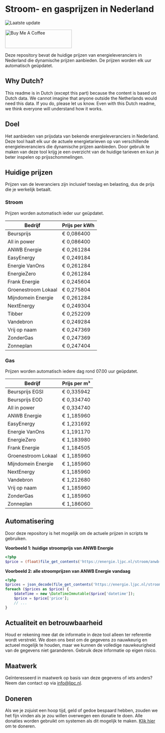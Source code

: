 # Stroom- en gasprijzen in Nederland

![Laatste update](https://img.shields.io/badge/laatste%20update-2025--08--02%2005%3A00%20CET-brightgreen)

<a href="https://www.buymeacoffee.com/Lars-" target="_blank"><img src="https://cdn.buymeacoffee.com/buttons/v2/default-orange.png" alt="Buy Me A Coffee" height="60" style="height: 60px !important;width: 217px !important;" ></a>

Deze repository bevat de huidige prijzen van energieleveranciers in Nederland die dynamische prijzen aanbieden. De prijzen worden elk uur automatisch geüpdatet.

## Why Dutch?

This readme is in Dutch (except this part) because the content is based on Dutch data. We cannot imagine that anyone outside the Netherlands would need this data. If you do, please let us know. Even with this Dutch readme, we think
everyone will understand how it works.

## Doel

Het aanbieden van prijsdata van bekende energieleveranciers in Nederland. Deze tool haalt elk uur de actuele energietarieven op van verschillende energieleveranciers die dynamische prijzen aanbieden. Door gebruik te maken van deze tool
krijg je een overzicht van de huidige tarieven en kun je beter inspelen op prijsschommelingen.

## Huidige prijzen

Prijzen van de leveranciers zijn inclusief toeslag en belasting, dus de prijs die je werkelijk betaalt.

### Stroom

Prijzen worden automatisch ieder uur geüpdatet.

 Bedrijf | Prijs per kWh 
---------|---------------
Beursprijs | € 0,086400
All in power | € 0,086400
ANWB Energie | € 0,261284
EasyEnergy | € 0,249184
Energie VanOns | € 0,261284
EnergieZero | € 0,261284
Frank Energie | € 0,245604
Groenestroom Lokaal | € 0,275804
Mijndomein Energie | € 0,261284
NextEnergy | € 0,249304
Tibber | € 0,252209
Vandebron | € 0,249284
Vrij op naam | € 0,247369
ZonderGas | € 0,247369
Zonneplan | € 0,247404


### Gas

Prijzen worden automatisch iedere dag rond 07.00 uur geüpdatet.

 Bedrijf | Prijs per m³ 
---------|--------------
Beursprijs EGSI | € 0,335942
Beursprijs EOD | € 0,334740
All in power | € 0,334740
ANWB Energie | € 1,185960
EasyEnergy | € 1,231692
Energie VanOns | € 1,191170
EnergieZero | € 1,183980
Frank Energie | € 1,184505
Groenestroom Lokaal | € 1,185960
Mijndomein Energie | € 1,185960
NextEnergy | € 1,185960
Vandebron | € 1,212680
Vrij op naam | € 1,185960
ZonderGas | € 1,185960
Zonneplan | € 1,186060


## Automatisering

Door deze repository is het mogelijk om de actuele prijzen in scripts te gebruiken.

**Voorbeeld 1: huidige stroomprijs van ANWB Energie**

```php
<?php
$price = (float)file_get_contents('https://energie.ljpc.nl/stroom/anwb-energie-nu.txt');

```

**Voorbeeld 2: alle stroomprijzen van ANWB Energie vandaag**

```php
<?php
$prices = json_decode(file_get_contents('https://energie.ljpc.nl/stroom/all-in-power-vandaag.json'),true);
foreach ($prices as $price) {
    $dateTime = new \DateTimeImmutable($price['datetime']);
    $price = $price['price'];
    // ...
}
```

## Actualiteit en betrouwbaarheid

Houd er rekening mee dat de informatie in deze tool alleen ter referentie wordt verstrekt. We doen ons best om de gegevens zo nauwkeurig en actueel mogelijk te houden, maar we kunnen de volledige nauwkeurigheid van de gegevens niet
garanderen. Gebruik deze informatie op eigen risico.

## Maatwerk

Geïnteresseerd in maatwerk op basis van deze gegevens of iets anders? Neem dan contact op
via [info@ljpc.nl](mailto:info@ljpc.nl?subject=Energie%20prijzen).

## Doneren

Als we je zojuist een hoop tijd, geld of gedoe bespaard hebben, zouden we het fijn vinden als je zou willen overwegen een
donatie te doen. Alle donaties worden gebruikt om systemen als dit mogelijk te
maken. [Klik hier](https://www.buymeacoffee.com/Lars-) om te doneren.
